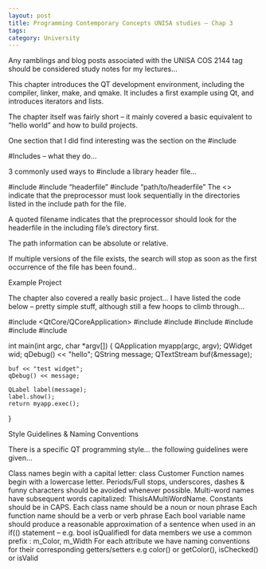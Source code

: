 ```yaml
---
layout: post
title: Programming Contemporary Concepts UNISA studies – Chap 3
tags: 
category: University
---
```

Any ramblings and blog posts associated with the UNISA COS 2144 tag should be considered study notes for my lectures...

This chapter introduces the QT development environment, including the compiler, linker, make, and qmake. It includes a first example using Qt, and introduces iterators and lists.

The chapter itself was fairly short – it mainly covered a basic equivalent to “hello world” and how to build projects.

One section that I did find interesting was the section on the #include

#Includes – what they do…

3 commonly used ways to #include a library header file…

#include <headerfile>
#include “headerfile”
#include “path/to/headerfile”
The <> indicate that the preprocessor must look sequentially in the directories listed in the include path for the file.

A quoted filename indicates that the preprocessor should look for the headerfile in the including file’s directory first.

The path information can be absolute or relative.

If multiple versions of the file exists, the search will stop as soon as the first occurrence of the file has been found..

Example Project

The chapter also covered a really basic project… I have listed the code below – pretty simple stuff, although still a few hoops to climb through…

#include <QtCore/QCoreApplication>
#include <QApplication>
#include <QString>
#include <QLabel>
#include <QWidget>
#include <QDebug>
#include <QTextStream>

int main(int argc, char *argv[])
{
    QApplication myapp(argc, argv);
    QWidget wid;
    qDebug() << "hello";
    QString message;
    QTextStream buf(&message);
    
    buf << "test widget";
    qDebug() << message;
    
    QLabel label(message);
    label.show();
    return myapp.exec();
}

Style Guidelines & Naming Conventions

There is a specific QT programming style… the following guidelines were given…

Class names begin with a capital letter: class Customer
Function names begin with a lowercase letter.
Periods/Full stops, underscores, dashes & funny characters should be avoided whenever possible.
Multi-word names have subsequent words capitalized: ThisIsAMultiWordName.
Constants should be in CAPS.
Each class name should be a noun or noun phrase
Each function name should be a verb or verb phrase
Each bool variable name should produce a reasonable approximation of a sentence when used in an if(() statement – e.g. bool isQualifiedl
for data members we use a common prefix : m_Color, m_Width
For each attribute we have naming conventions for their corresponding getters/setters e.g color() or getColor(), isChecked() or isValid
